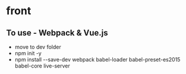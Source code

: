 # front

## To use - Webpack & Vue.js

* move to dev folder
* npm init -y
* npm install --save-dev webpack babel-loader babel-preset-es2015 babel-core live-server

